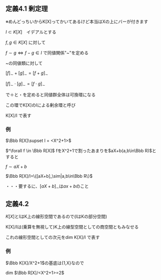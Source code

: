## 定義4.1 剰定理

※めんどっちいからK[X]ってかいてあるけど本当はXの上にバーが付きます

$I\subset K[X]$　イデアルとする

$f,g\in K[X]$ に対して

$f \sim g \Leftrightarrow f-g\in I$ で同値関係"~"を定める

~の同値類に対して

$[f]_\sim+[g]_\sim=[f+g]_\sim$

$[f]_\sim\cdot[g]_\sim=[f\cdot g]_\sim$

で＋と・を定めると同値群全体は可換環になる

この環でK[X]のIによる剰余環と呼び

K[X]/I で表す

### 例

$\Bbb R[X]\supset I = <X^2+1>$

$^\forall f \in \Bbb R[X]$ fをX^2+1で割ったあまりを$aX+b(a,b\in\Bbb R)$とすると

$f \sim aX+b$

$\Bbb R[X]/I=\{[aX+b]_\sim|a,b\in\Bbb R\}$

・・・要するに、$[aX+b]_\sim$は$ax+b$のこと

## 定義4.2

$K[X]$とIはK上の線形空間であるので(IはKの部分空間)

K[X]/Iは(乗算を無視して)K上の線型空間としての商空間ともみなせる

これの線形空間としての次元をdim K[X]/I で表す

### 例

$\Bbb K[X]/X^2+1$の基底は{1,X}なので

dim $\Bbb R[X]/<X^2+1>=2$

